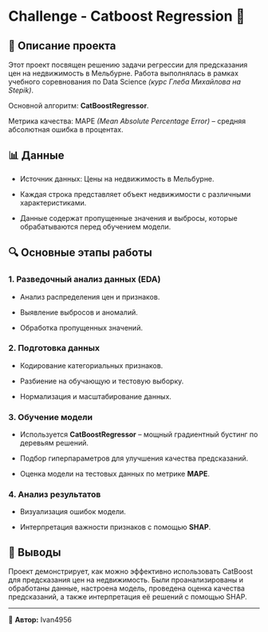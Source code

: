 # Challenge - Catboost Regression 🐆

## 📌 Описание проекта

Этот проект посвящен решению задачи регрессии для предсказания цен на недвижимость в Мельбурне. Работа выполнялась в рамках учебного соревнования по Data Science *(курс Глеба Михайлова на Stepik)*.  
  
Основной алгоритм: **CatBoostRegressor**.  

Метрика качества: MAPE *(Mean Absolute Percentage Error)* – средняя абсолютная ошибка в процентах.  

## 📊 Данные

- Источник данных: Цены на недвижимость в Мельбурне.
  
- Каждая строка представляет объект недвижимости с различными характеристиками.
  
- Данные содержат пропущенные значения и выбросы, которые обрабатываются перед обучением модели.

## 🔍 Основные этапы работы

### 1. Разведочный анализ данных (EDA)

- Анализ распределения цен и признаков.

- Выявление выбросов и аномалий.

- Обработка пропущенных значений.

### 2. Подготовка данных

- Кодирование категориальных признаков.

- Разбиение на обучающую и тестовую выборку.

- Нормализация и масштабирование данных.

### 3. Обучение модели

- Используется **CatBoostRegressor** – мощный градиентный бустинг по деревьям решений.

- Подбор гиперпараметров для улучшения качества предсказаний.

- Оценка модели на тестовых данных по метрике **MAPE**.

### 4. Анализ результатов

- Визуализация ошибок модели.

- Интерпретация важности признаков с помощью **SHAP**.

## 🏁 Выводы

Проект демонстрирует, как можно эффективно использовать CatBoost для предсказания цен на недвижимость. Были проанализированы и обработаны данные, настроена модель, проведена оценка качества предсказаний, а также интерпретация её решений с помощью SHAP.

---

📌 **Автор:** Ivan4956


